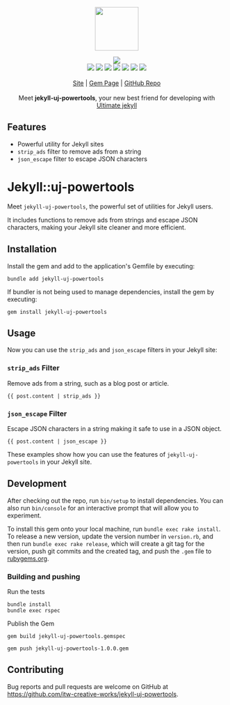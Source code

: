 <p align="center">
  <a href="https://cdn.itwcreativeworks.com/assets/itw-creative-works/images/logo/itw-creative-works-brandmark-black-x.svg">
    <img src="https://cdn.itwcreativeworks.com/assets/itw-creative-works/images/logo/itw-creative-works-brandmark-black-x.svg" width="100px">
  </a>
</p>

<p align="center">
  <img src="https://img.shields.io/gem/v/jekyll-uj-powertools">
  <br>
  <!-- <img src="https://img.shields.io/librariesio/release/npm/jekyll-uj-powertools.svg"> -->
  <img src="https://img.shields.io/github/repo-size/itw-creative-works/jekyll-uj-powertools">
  <img src="https://img.shields.io/codeclimate/maintainability-percentage/itw-creative-works/jekyll-uj-powertools.svg">
  <img src="https://img.shields.io/gem/dt/jekyll-uj-powertools">
  <!-- <img src="https://img.shields.io/node/v/jekyll-uj-powertools.svg"> -->
  <img src="https://img.shields.io/website/https/itwcreativeworks.com.svg">
  <img src="https://img.shields.io/github/license/itw-creative-works/jekyll-uj-powertools.svg">
  <img src="https://img.shields.io/github/contributors/itw-creative-works/jekyll-uj-powertools.svg">
  <img src="https://img.shields.io/github/last-commit/itw-creative-works/jekyll-uj-powertools.svg">
  <br>
  <br>
  <a href="https://itwcreativeworks.com">Site</a> | <a href="https://rubygems.org/gems/jekyll-uj-powertools">Gem Page</a> | <a href="https://github.com/itw-creative-works/jekyll-uj-powertools">GitHub Repo</a>
  <br>
  <br>
  Meet <strong>jekyll-uj-powertools</strong>, your new best friend for developing with <a href="https://github.com/itw-creative-works/ultimate-jekyll">Ultimate jekyll</a>
</p>

## Features
* Powerful utility for Jekyll sites
* `strip_ads` filter to remove ads from a string
* `json_escape` filter to escape JSON characters

# Jekyll::uj-powertools
Meet `jekyll-uj-powertools`, the powerful set of utilities for Jekyll users.

It includes functions to remove ads from strings and escape JSON characters, making your Jekyll site cleaner and more efficient.

## Installation
Install the gem and add to the application's Gemfile by executing:
```shell
bundle add jekyll-uj-powertools
```

If bundler is not being used to manage dependencies, install the gem by executing:
```shell
gem install jekyll-uj-powertools
```

## Usage
Now you can use the `strip_ads` and `json_escape` filters in your Jekyll site:

### `strip_ads` Filter
Remove ads from a string, such as a blog post or article.

```liquid
{{ post.content | strip_ads }}
```

### `json_escape` Filter
Escape JSON characters in a string making it safe to use in a JSON object.

```liquid
{{ post.content | json_escape }}
```

These examples show how you can use the features of `jekyll-uj-powertools` in your Jekyll site.

## Development
After checking out the repo, run `bin/setup` to install dependencies. You can also run `bin/console` for an interactive prompt that will allow you to experiment.

To install this gem onto your local machine, run `bundle exec rake install`. To release a new version, update the version number in `version.rb`, and then run `bundle exec rake release`, which will create a git tag for the version, push git commits and the created tag, and push the `.gem` file to [rubygems.org](https://rubygems.org).

### Building and pushing
Run the tests
```shell
bundle install
bundle exec rspec
```

Publish the Gem
```shell
gem build jekyll-uj-powertools.gemspec

gem push jekyll-uj-powertools-1.0.0.gem
```

## Contributing
Bug reports and pull requests are welcome on GitHub at https://github.com/itw-creative-works/jekyll-uj-powertools.

